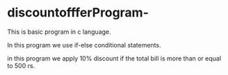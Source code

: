 # discountoffferProgram-


This is basic program in c language.


In this program we use if-else conditional statements.

in this program we apply 10% discount if the total bill is more than or equal to 500 rs.

